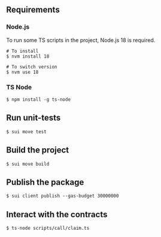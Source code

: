 ## Requirements

### Node.js

To run some TS scripts in the project, Node.js 18 is required.

```shell
# To install
$ nvm install 18

# To switch version
$ nvm use 18
```

### TS Node

```shell
$ npm install -g ts-node
```

## Run unit-tests

```shell
$ sui move test
```

## Build the project

```shell
$ sui move build
```

## Publish the package

```shell
$ sui client publish --gas-budget 30000000
```

## Interact with the contracts

```shell
$ ts-node scripts/call/claim.ts
```